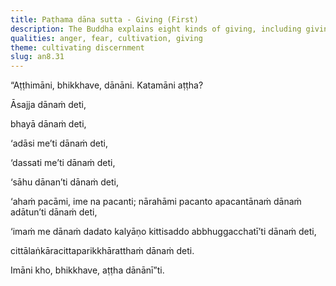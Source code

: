 ```yaml
---
title: Paṭhama dāna sutta - Giving (First)
description: The Buddha explains eight kinds of giving, including giving out of fear, giving to maintain a good reputation, and giving to purify the mind.
qualities: anger, fear, cultivation, giving
theme: cultivating discernment
slug: an8.31
---
```


“Aṭṭhimāni, bhikkhave, dānāni. Katamāni aṭṭha?

Āsajja dānaṁ deti,

bhayā dānaṁ deti,

‘adāsi me’ti dānaṁ deti,

‘dassati me’ti dānaṁ deti,

‘sāhu dānan’ti dānaṁ deti,

‘ahaṁ pacāmi, ime na pacanti; nārahāmi pacanto apacantānaṁ dānaṁ adātun’ti dānaṁ deti,

‘imaṁ me dānaṁ dadato kalyāṇo kittisaddo abbhuggacchatī’ti dānaṁ deti,

cittālaṅkāracittaparikkhāratthaṁ dānaṁ deti.

Imāni kho, bhikkhave, aṭṭha dānānī”ti.
